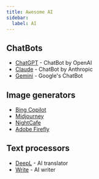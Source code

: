 ```yaml
---
title: Awesome AI
sidebar:
  label: AI
---
```


## ChatBots

- [ChatGPT](https://chatgpt.com/) - ChatBot by OpenAI
- [Claude](https://claude.ai/chat/) - ChatBot by Anthropic
- [Gemini](https://bard.google.com/) - Google's ChatBot

## Image generators

- [Bing Copilot](https://www.bing.com/images/create)
- [Midjourney](https://midjourney.com/)
- [NightCafe](https://nightcafe.studio/)
- [Adobe Firefly](https://firefly.adobe.com/)

## Text processors

- [DeepL](https://www.deepl.com/translator) - AI translator
- [Write](https://www.deepl.com/write/) - AI writer
